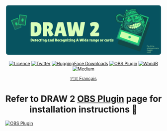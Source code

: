<div align="center">
    <p>
        <img src="https://raw.githubusercontent.com/HichTala/draw2/refs/heads/main/figures/banner-draw.png">
    </p>


<div>

[![Licence](https://img.shields.io/pypi/l/ultralytics)](LICENSE)
[![Twitter](https://badgen.net/badge/icon/twitter?icon=twitter&label)](https://twitter.com/tiazden)
[![HuggingFace Downloads](https://img.shields.io/badge/dynamic/json?url=https%3A%2F%2Fhuggingface.co%2Fapi%2Fmodels%2FHichTala%2Fdraw2&query=%24.downloads&logo=huggingface&label=downloads&color=%23FFD21E)](https://huggingface.co/HichTala/draw2)
[![OBS Plugin](https://img.shields.io/badge/-obs_plugin-302E31?logo=obsstudio&labelColor=555&color=%23302E31)](https://github.com/HichTala/draw2-obsplugin)
[![WandB](https://img.shields.io/badge/visualize_in-W%26B-yellow?logo=weightsandbiases&color=%23FFBE00)](https://wandb.ai/hich_/draw)
[![Medium](https://img.shields.io/badge/Medium-12100E?style=flat&logo=medium&logoColor=white)](https://medium.com/@hich.tala.phd/how-i-trained-a-model-to-detect-and-recognise-a-wide-range-of-yu-gi-oh-cards-6ea71da007fd)

[🇫🇷 Français](README_fr.md)


</div>
 
# Refer to DRAW 2 [OBS Plugin](https://github.com/HichTala/draw2-obsplugin) page for installation instructions 🚀

</div>

[![OBS Plugin](https://img.shields.io/badge/-obs_plugin-302E31?logo=obsstudio&labelColor=555&color=%23302E31)](https://github.com/HichTala/draw2-obsplugin)